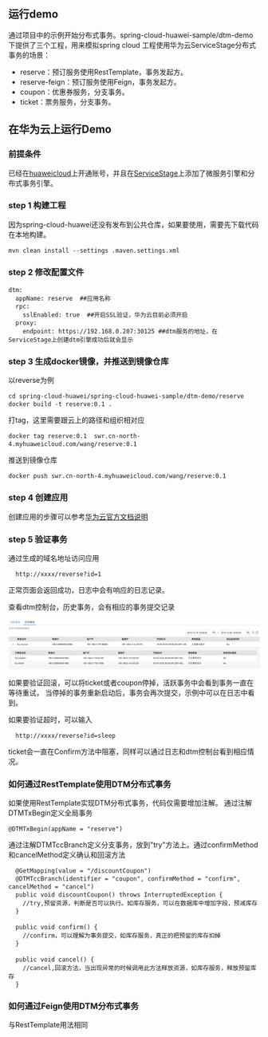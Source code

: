 ## 运行demo
通过项目中的示例开始分布式事务。spring-cloud-huawei-sample/dtm-demo下提供了三个工程，用来模拟spring cloud 
工程使用华为云ServiceStage分布式事务的场景：

* reserve：预订服务使用RestTemplate，事务发起方。
* reserve-feign：预订服务使用Feign，事务发起方。
* coupon：优惠券服务，分支事务。
* ticket：票务服务，分支事务。

## 在华为云上运行Demo

### 前提条件

已经在[huaweicloud](https://www.huaweicloud.com)上开通账号，并且在[ServiceStage](https://www.huaweicloud.com/product/servicestage.html)上添加了微服务引擎和分布式事务引擎。

### step 1 构建工程

因为spring-cloud-huawei还没有发布到公共仓库，如果要使用，需要先下载代码在本地构建。
    
    mvn clean install --settings .maven.settings.xml

### step 2 修改配置文件

    dtm:
      appName: reserve  ##应用名称
      rpc:
        sslEnabled: true  ##开启SSL验证，华为云目前必须开启
      proxy:
        endpoint: https://192.168.0.207:30125 ##dtm服务的地址，在ServiceStage上创建dtm引擎成功后就会显示

### step 3 生成docker镜像，并推送到镜像仓库
以reverse为例

    cd spring-cloud-huawei/spring-cloud-huawei-sample/dtm-demo/reserve
    docker build -t reserve:0.1 .
    
打tag，这里需要跟云上的路径和组织相对应
    
    docker tag reserve:0.1  swr.cn-north-4.myhuaweicloud.com/wang/reserve:0.1

推送到镜像仓库
  
    docker push swr.cn-north-4.myhuaweicloud.com/wang/reserve:0.1
    
### step 4 创建应用

  创建应用的步骤可以参考[华为云官方文档说明](https://support.huaweicloud.com/usermanual-servicestage/servicestage_user_0115.html)

### step 5 验证事务

  通过生成的域名地址访问应用
  
      http://xxxx/reverse?id=1
  
  正常页面会返回成功，日志中会有响应的日志记录。
  
  查看dtm控制台，历史事务，会有相应的事务提交记录
  
  ![avatar](./imgs/dtm_history.png)
  
  如果要验证回滚，可以将ticket或者coupon停掉，活跃事务中会看到事务一直在等待重试，
  当停掉的事务重新启动后，事务会再次提交，示例中可以在日志中看到。
  
  如果要验证超时，可以输入
      
      http://xxxx/reverse?id=sleep
   
  ticket会一直在Confirm方法中阻塞，同样可以通过日志和dtm控制台看到相应情况。

### 如何通过RestTemplate使用DTM分布式事务

如果使用RestTemplate实现DTM分布式事务，代码仅需要增加注解。
通过注解DTMTxBegin定义全局事务

    @DTMTxBegin(appName = "reserve")

通过注解DTMTccBranch定义分支事务，放到"try"方法上。通过confirmMethod和cancelMethod定义确认和回滚方法

      @GetMapping(value = "/discountCoupon")
      @DTMTccBranch(identifier = "coupon", confirmMethod = "confirm", cancelMethod = "cancel")
      public void discountCoupon() throws InterruptedException {
        //try,预留资源，判断是否可以执行。如库存服务，可以在数据库中增加字段，预减库存
      }
    
      public void confirm() {
        //confirm，可以理解为事务提交，如库存服务，真正的把预留的库存扣掉
      }
    
      public void cancel() {
        //cancel,回滚方法，当出现异常的时候调用此方法释放资源，如库存服务，释放预留库存
      }

### 如何通过Feign使用DTM分布式事务

与RestTemplate用法相同